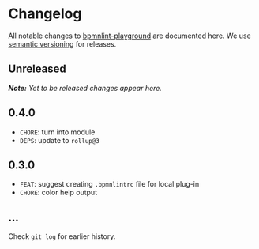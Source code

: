 # Changelog

All notable changes to [bpmnlint-playground](https://github.com/bpmn-io/bpmnlint-playground) are documented here. We use [semantic versioning](http://semver.org/) for releases.

## Unreleased

___Note:__ Yet to be released changes appear here._

## 0.4.0

* `CHORE`: turn into module
* `DEPS`: update to `rollup@3`

## 0.3.0

* `FEAT`: suggest creating `.bpmnlintrc` file for local plug-in
* `CHORE`: color help output

## ...

Check `git log` for earlier history.
